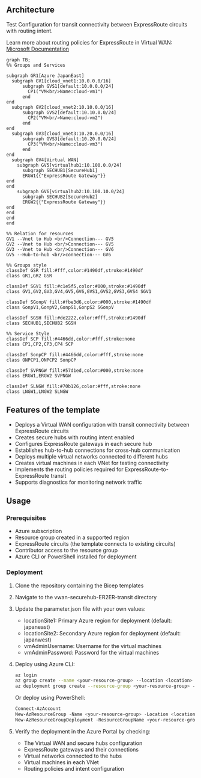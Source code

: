 ## Architecture
Test Configuration for transit connectivity between ExpressRoute circuits with routing intent.

Learn more about routing policies for ExpressRoute in Virtual WAN: [Microsoft Documentation](https://learn.microsoft.com/ja-jp/azure/virtual-wan/how-to-routing-policies#expressroute)

```mermaid
graph TB;
%% Groups and Services

subgraph GR1[Azure JapanEast]
  subgraph GV1[cloud_vnet1:10.0.0.0/16]
      subgraph GVS1[default:10.0.0.0/24]
        CP1("VM<br/>Name:cloud-vm1")
      end
end
  subgraph GV2[cloud_vnet2:10.10.0.0/16]
      subgraph GVS2[default:10.10.0.0/24]
        CP2("VM<br/>Name:cloud-vm2")
      end
end
  subgraph GV3[cloud_vnet3:10.20.0.0/16]
      subgraph GVS3[default:10.20.0.0/24]
        CP3("VM<br/>Name:cloud-vm3")
      end
end
  subgraph GV4[Virtual WAN]
    subgraph GV5[virtualhub1:10.100.0.0/24]
      subgraph SECHUB1[SecureHub1]
      ERGW1{{"ExpressRoute Gateway"}}
end
end
    subgraph GV6[virtualhub2:10.100.10.0/24]
      subgraph SECHUB2[SecureHub2]
      ERGW2{{"ExpressRoute Gateway"}}
end
end
end
end

%% Relation for resources
GV1 --Vnet to Hub <br/>Connection--- GV5
GV2 --Vnet to Hub <br/>Connection--- GV5
GV3 --Vnet to Hub <br/>Connection--- GV6
GV5 --Hub-to-hub <br/>connection--- GV6

%% Groups style
classDef GSR fill:#fff,color:#1490df,stroke:#1490df
class GR1,GR2 GSR

classDef SGV1 fill:#c1e5f5,color:#000,stroke:#1490df
class GV1,GV2,GV3,GV4,GV5,GV6,GVS1,GVS2,GVS3,GVS4 SGV1

classDef SGonpV fill:#fbe3d6,color:#000,stroke:#1490df
class GonpV1,GonpV2,GonpS1,GonpS2 SGonpV

classDef SGSH fill:#de2222,color:#fff,stroke:#1490df
class SECHUB1,SECHUB2 SGSH
 
%% Service Style
classDef SCP fill:#4466dd,color:#fff,stroke:none
class CP1,CP2,CP3,CP4 SCP

classDef SonpCP fill:#4466dd,color:#fff,stroke:none
class ONPCP1,ONPCP2 SonpCP

classDef SVPNGW fill:#57d1ed,color:#000,stroke:none
class ERGW1,ERGW2 SVPNGW

classDef SLNGW fill:#70b126,color:#fff,stroke:none
class LNGW1,LNGW2 SLNGW

```

## Features of the template

- Deploys a Virtual WAN configuration with transit connectivity between ExpressRoute circuits
- Creates secure hubs with routing intent enabled
- Configures ExpressRoute gateways in each secure hub
- Establishes hub-to-hub connections for cross-hub communication
- Deploys multiple virtual networks connected to different hubs
- Creates virtual machines in each VNet for testing connectivity
- Implements the routing policies required for ExpressRoute-to-ExpressRoute transit
- Supports diagnostics for monitoring network traffic

## Usage

### Prerequisites
- Azure subscription
- Resource group created in a supported region
- ExpressRoute circuits (the template connects to existing circuits)
- Contributor access to the resource group
- Azure CLI or PowerShell installed for deployment

### Deployment

1. Clone the repository containing the Bicep templates
2. Navigate to the vwan-securehub-ER2ER-transit directory
3. Update the parameter.json file with your own values:
   - locationSite1: Primary Azure region for deployment (default: japaneast)
   - locationSite2: Secondary Azure region for deployment (default: japanwest)
   - vmAdminUsername: Username for the virtual machines
   - vmAdminPassword: Password for the virtual machines

4. Deploy using Azure CLI:
   ```bash
   az login
   az group create --name <your-resource-group> --location <location>
   az deployment group create --resource-group <your-resource-group> --template-file main.bicep --parameters parameter.json
   ```

   Or deploy using PowerShell:
   ```powershell
   Connect-AzAccount
   New-AzResourceGroup -Name <your-resource-group> -Location <location>
   New-AzResourceGroupDeployment -ResourceGroupName <your-resource-group> -TemplateFile main.bicep -TemplateParameterFile parameter.json
   ```

5. Verify the deployment in the Azure Portal by checking:
   - The Virtual WAN and secure hubs configuration
   - ExpressRoute gateways and their connections
   - Virtual networks connected to the hubs
   - Virtual machines in each VNet
   - Routing policies and intent configuration
